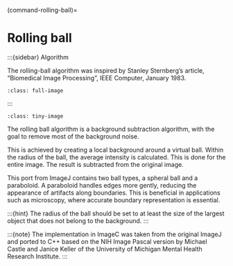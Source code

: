 
(command-rolling-ball)=
# Rolling ball

:::{sidebar} Algorithm


The rolling-ball algorithm was inspired by Stanley Sternberg’s article, “Biomedical Image Processing”, IEEE Computer, January 1983.

```{figure} images/rolling_ball_reseacrh_gate.jpeg
:class: full-image
```

:::

```{figure} images/rolling_ball_screenshot.png
:class: tiny-image
```

The rolling ball algorithm is a background subtraction algorithm, with the goal to remove most of the background noise.

This is achieved by creating a local background around a virtual ball.
Within the radius of the ball, the average intensity is calculated.
This is done for the entire image.
The result is subtracted from the original image.  

This port from ImageJ contains two ball types, a spheral ball and a paraboloid.
A paraboloid handles edges more gently, reducing the appearance of artifacts along boundaries. 
This is beneficial in applications such as microscopy, where accurate boundary representation is essential.

:::{hint}
The radius of the ball should be set to at least the size of the largest object that does not belong to the background.
:::

:::{note}
The implementation in ImageC was taken from the original ImageJ and ported to C++ based on the NIH Image Pascal version by Michael Castle and Janice Keller of the University of Michigan Mental Health Research Institute.
:::



